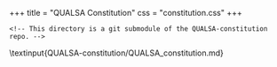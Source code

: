+++
title = "QUALSA Constitution"
css = "constitution.css"
+++

~~~
<!-- This directory is a git submodule of the QUALSA-constitution repo. -->
~~~
\textinput{QUALSA-constitution/QUALSA_constitution.md}